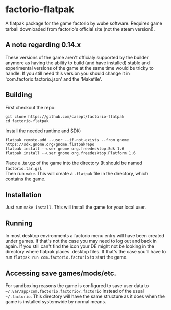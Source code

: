 # factorio-flatpak    

A flatpak package for the game factorio by wube software. Requires game tarball downloaded from factorio's official site (not the steam version!).     

## A note regarding 0.14.x      
These versions of the game aren't officialy supported by the builder anymore as having the ability to build (and have installed) stable and experimental versions of the game at the same time would be tricky to handle. If you still need this version you should change it in 'com.factorio.factorio.json' and the 'Makefile'.

## Building     
First checkout the repo:     
```
git clone https://github.com/casept/factorio-flatpak     
cd factorio-flatpak   
```

Install the needed runtime and SDK:        
```
flatpak remote-add --user --if-not-exists --from gnome https://sdk.gnome.org/gnome.flatpakrepo       
flatpak install --user gnome org.freedesktop.Sdk 1.6      
flatpak install --user gnome org.freedesktop.Platform 1.6          
```
Place a .tar.gz of the game into the directory (It should be named `factorio.tar.gz`).     
Then run `make`. This will create a `.flatpak` file in the directory, which contains the game.     

## Installation      
Just run `make install`. This will install the game for your local user.     

## Running        
In most desktop environments a factorio menu entry will have been created under games. If that's not the case you may need to log out and back in again. If you still can't find the icon your DE might not be looking in the directory where flatpak places .desktop files. If that's the case you'll have to run `flatpak run com.factorio.factorio` to start the game.

## Accessing save games/mods/etc.
For sandboxing reasons the game is configured to save user data to `~/.var/app/com.factorio.factorio/.factorio` instead of the usual `~/.factorio`. This directory will have the same structure as it does when the game is installed systemwide by normal means.
